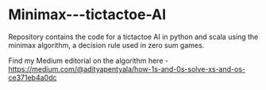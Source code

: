 # Minimax---tictactoe-AI

Repository contains the code for a tictactoe AI in python and scala using the minimax algorithm, a decision rule used in zero sum games.

Find my Medium editorial on the algorithm here - https://medium.com/@adityapentyala/how-1s-and-0s-solve-xs-and-os-ce371eb4a0dc
